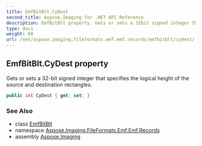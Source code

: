 ```yaml
---
title: EmfBitBlt.CyDest
second_title: Aspose.Imaging for .NET API Reference
description: EmfBitBlt property. Gets or sets a 32bit signed integer that specifies the logical height of the source and destination rectangles
type: docs
weight: 60
url: /net/aspose.imaging.fileformats.emf.emf.records/emfbitblt/cydest/
---
```

## EmfBitBlt.CyDest property

Gets or sets a 32-bit signed integer that specifies the logical height of the source and destination rectangles.

```csharp
public int CyDest { get; set; }
```

### See Also

* class [EmfBitBlt](../)
* namespace [Aspose.Imaging.FileFormats.Emf.Emf.Records](../../emfbitblt/)
* assembly [Aspose.Imaging](../../../)


